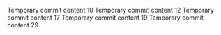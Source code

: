 Temporary commit content 10
Temporary commit content 12
Temporary commit content 17
Temporary commit content 19
Temporary commit content 29
